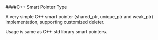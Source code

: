 ####C++ Smart Pointer Type

A very simple C++ smart pointer (shared_ptr, unique_ptr and weak_ptr) implementation, supporting customized deleter.

Usage is same as C++ std library smart pointers.